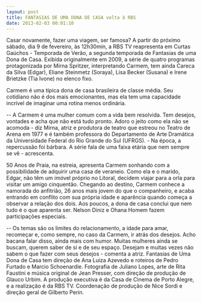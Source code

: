 ```yaml
---
layout: post
title: FANTASIAS DE UMA DONA DE CASA volta à RBS
date: 2013-02-03 00:01:10
---
```

Casar novamente, fazer uma viagem, ser famosa? A partir do próximo sábado, dia 9 de fevereiro, às 12h30min, a RBS TV reapresenta em Curtas Gaúchos - Temporada de Verão, a segunda temporada de Fantasias de uma Dona de Casa. Exibida originalmente em 2009, a série de quatro programas protagonizada por Mirna Spritzer, interpretando Carmem, tem ainda Careca da Silva (Edgar), Eliane Steinmetz (Soraya), Lisa Becker (Susana) e Irene Brietzke (Tia Ivone) no elenco fixo.

Carmem é uma típica dona de casa brasileira de classe média. Seu cotidiano não é dos mais emocionantes, mas ela tem uma capacidade incrível de imaginar uma rotina menos ordinária.

\-- A Carmem é uma mulher comum com a vida bem resolvida. Tem desejos, vontades e acha que não está tudo pronto. Adoro o jeito como ela não se acomoda - diz Mirna, atriz e produtora de teatro que estreou no Teatro de Arena em 1977 e é também professora do Departamento de Arte Dramática da Universidade Federal do Rio Grande do Sul (UFRGS). - Na época, a repercussão foi bárbara. A série fala de uma faixa etária que nem sempre se vê - acrescenta.

50 Anos de Praia, na estreia, apresenta Carmem sonhando com a possibilidade de adquirir uma casa de veraneio. Como ela e o marido, Edgar, não têm um imóvel próprio no Litoral, decidem viajar para a orla para visitar um amigo cinquentão. Chegando ao destino, Carmem conhece a namorada do anfitrião, 26 anos mais jovem do que o companheiro, e acaba entrando em conflito com sua própria idade e aparência quando começa a observar a relação dos dois. Aos poucos, a dona de casa conclui que nem tudo é o que aparenta ser. Nelson Diniz e Ohana Homem fazem participações especiais.

\-- Os temas são os limites do relacionamento, a idade para amar, recomeçar e, como sempre, no caso da Carmem, ir atrás dos desejos. Acho bacana falar disso, ainda mais com humor. Muitas mulheres ainda se buscam, querem saber de si e de seu espaço. Desejam e muitas vezes não sabem o que fazer com seus desejos - comenta a atriz. Fantasias de Uma Dona de Casa tem direção de Ana Luiza Azevedo e roteiros de Pedro Furtado e Marcio Schoenardie. Fotografia de Juliano Lopes, arte de Rita Faustini e música original de Jean Presser, com direção de produção de Glauco Urbim. A produção executiva é da Casa de Cinema de Porto Alegre, e a realização é da RBS TV. Coordenação de produção de Nice Sordi e direção geral de Gilberto Perin.